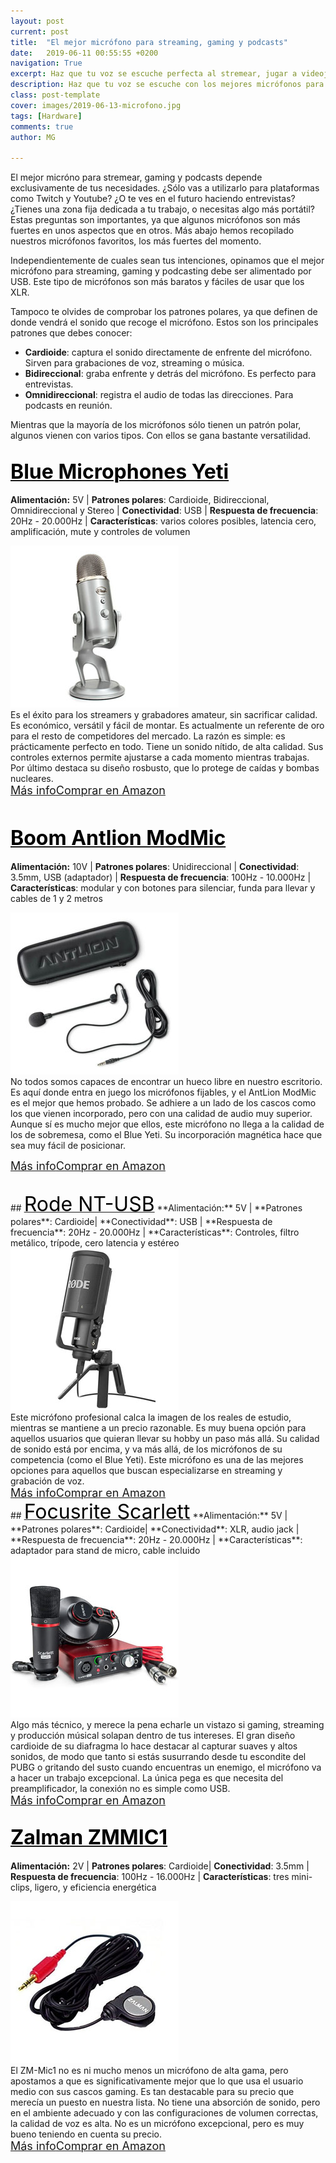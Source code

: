 ```yaml
---
layout: post
current: post
title:  "El mejor micrófono para streaming, gaming y podcasts"
date:   2019-06-11 00:55:55 +0200
navigation: True
excerpt: Haz que tu voz se escuche perfecta al stremear, jugar a videojuegos o para grabar podcasts. 
description: Haz que tu voz se escuche con los mejores micrófonos para stremear, jugar a videojuegos o para grabar podcasts. Presentamos el TOP de los mejores.
class: post-template
cover: images/2019-06-13-microfono.jpg
tags: [Hardware]
comments: true
author: MG

---
```


<!--more-->
<!-- more -->
<!-- ### INTRODUCCIÓN ### -->
El mejor micróno para stremear, gaming y podcasts depende exclusivamente de tus necesidades. ¿Sólo vas a utilizarlo para plataformas como Twitch y Youtube? ¿O te ves en el futuro haciendo entrevistas? ¿Tienes una zona fija dedicada a tu trabajo, o necesitas algo más portátil? Estas preguntas son importantes, ya que algunos micrófonos son más fuertes en unos aspectos que en otros. Más abajo hemos recopilado nuestros micrófonos favoritos, los más fuertes del momento.

Independientemente de cuales sean tus intenciones, opinamos que el mejor micrófono para streaming, gaming y podcasting debe ser alimentado por USB. Este tipo de micrófonos son más baratos y fáciles de usar que los XLR.

Tampoco te olvides de comprobar los patrones polares, ya que definen de donde vendrá el sonido que recoge el micrófono. Estos son los principales patrones que debes conocer:

* **Cardioide**: captura el sonido directamente de enfrente del micrófono. Sirven para grabaciones de voz, streaming o música.
* **Bidireccional**: graba enfrente y detrás del micrófono. Es perfecto para entrevistas.
* **Omnidireccional**: registra el audio de todas las direcciones. Para podcasts en reunión.

Mientras que la mayoría de los micrófonos sólo tienen un patrón polar, algunos vienen con varios tipos. Con ellos se gana bastante versatilidad.

<!--- 1. BEST -->
## <a target="_blank" href="https://amzn.to/2KND5XD"><font size="6" color="black">Blue Microphones Yeti</font></a>
**Alimentación:** 5V | **Patrones polares**: Cardioide, Bidireccional, Omnidireccional y Stereo | **Conectividad**: USB | **Respuesta de frecuencia**: 20Hz - 20.000Hz | **Características**: varios colores posibles, latencia cero, amplificación, mute y controles de volumen

<div id="container">
    <div id="floated"><a target="_blank" href="https://amzn.to/2KND5XD"><img class="wrap" style="margin:0px 0px" src="/images/fotos/2019-06-13-yeti.jpg"></a> 
</div>
    Es el éxito para los streamers y grabadores amateur, sin sacrificar calidad. Es económico, versátil y fácil de montar. Es actualmente un referente de oro para el resto de competidores del mercado. La razón es simple: es prácticamente perfecto en todo. Tiene un sonido nítido, de alta calidad. Sus controles externos permite ajustarse a cada momento mientras trabajas. Por último destaca su diseño rosbusto, que lo protege de caídas y bombas nucleares.<br>
<a href="https://amzn.to/2KND5XD" target="_blank" class="btn-infor"><font size="4">Más info</font></a><a href="https://amzn.to/2KND5XD" target="_blank" class="btn-ama"><font size="4">Comprar en Amazon</font></a></div> 

<br />

<!--- 2. INTERVIEWS -->
## <a target="_blank" href="https://amzn.to/2F9m5Yf"><font size="6" color="black">Boom Antlion ModMic</font></a>
**Alimentación:** 10V | **Patrones polares**: Unidireccional | **Conectividad**: 3.5mm, USB (adaptador) | **Respuesta de frecuencia**: 100Hz - 10.000Hz | **Características**: modular y con botones para silenciar, funda para llevar y cables de 1 y 2 metros


<div id="container">
    <div id="floated"><a target="_blank" href="https://amzn.to/2F9m5Yf"><img class="wrap" style="margin:0px 0px" src="/images/fotos/2019-06-13-antlion.jpg"></a> 
</div>
No todos somos capaces de encontrar un hueco libre en nuestro escritorio. Es aquí donde entra en juego los micrófonos fijables, y el AntLion ModMic es el mejor que hemos probado. Se adhiere a un lado de los cascos como los que vienen incorporado, pero con una calidad de audio muy superior. Aunque sí es mucho mejor que ellos, este micrófono no llega a la calidad de los de sobremesa, como el Blue Yeti. Su incorporación magnética hace que sea muy fácil de posicionar. 

<a href="https://amzn.to/2F9m5Yf" target="_blank" class="btn-infor"><font size="4">Más info</font></a><a href="https://amzn.to/2F9m5Yf" target="_blank" class="btn-ama"><font size="4">Comprar en Amazon</font></a></div> 

<br />
<!--- 3. Un paso más alla -->
## <a target="_blank" href="https://amzn.to/2WDay9y"><font size="6" color="black">Rode NT-USB</font></a>
**Alimentación:** 5V | **Patrones polares**: Cardioide| **Conectividad**: USB | **Respuesta de frecuencia**: 20Hz - 20.000Hz | **Características**: Controles, filtro metálico, trípode, cero latencia y estéreo

<div id="container">
    <div id="floated"><a target="_blank" href="https://amzn.to/2WDay9y"><img class="wrap" style="margin:0px 0px" src="/images/fotos/2019-06-13-rodent.jpg"></a> 
</div>
Este micrófono profesional calca la imagen de los reales de estudio, mientras se mantiene a un precio razonable. Es muy buena opción para aquellos usuarios que quieran llevar su hobby un paso más allá. Su calidad de sonido está por encima, y va más allá, de los micrófonos de su competencia (como el Blue Yeti). Este micrófono es una de las mejores opciones para aquellos que buscan especializarse en streaming y grabación de voz. <br></div> 
<a href="https://amzn.to/2WDay9y" target="_blank" class="btn-infor"><font size="4">Más info</font></a><a href="https://amzn.to/2WDay9y" target="_blank" class="btn-ama"><font size="4">Comprar en Amazon</font></a>

<br />
<!--- 4 Estudio -->
## <a target="_blank" href="https://amzn.to/2KMHOZO"><font size="6" color="black">Focusrite Scarlett</font></a>
**Alimentación:** 5V | **Patrones polares**: Cardioide| **Conectividad**: XLR, audio jack | **Respuesta de frecuencia**: 20Hz - 20.000Hz | **Características**: adaptador para stand de micro, cable incluido

<div id="container">
    <div id="floated"><a target="_blank" href="https://amzn.to/2KMHOZO"><img class="wrap" style="margin:0px 0px" src="/images/fotos/2019-06-13-scarlett.jpg"></a> 
</div>
Algo más técnico, y merece la pena echarle un vistazo si gaming, streaming y producción músical solapan dentro de tus intereses. El gran diseño cardioide de su diafragma lo hace destacar al capturar suaves y altos sonidos, de modo que tanto si estás susurrando desde tu escondite del PUBG o gritando del susto cuando encuentras un enemigo, el micrófono va a hacer un trabajo excepcional. La única pega es que necesita del preamplificador, la conexión no es simple como USB.
</div> 
 <a href="https://amzn.to/2KMHOZO" target="_blank" class="btn-infor"><font size="4">Más info</font></a><a href="https://amzn.to/2KMHOZO" target="_blank" class="btn-ama"><font size="4">Comprar en Amazon</font></a>

<br />

<!--- 5zalman  -->
## <a target="_blank" href="https://amzn.to/2MMwbos"><font size="6" color="black">Zalman ZMMIC1 </font></a>
**Alimentación:** 2V | **Patrones polares**: Cardioide| **Conectividad**: 3.5mm | **Respuesta de frecuencia**: 100Hz - 16.000Hz | **Características**: tres mini-clips, ligero, y eficiencia energética

<div id="container">
    <div id="floated"><a target="_blank" href="https://amzn.to/2MMwbos"><img class="wrap" style="margin:0px 0px" src="/images/fotos/2019-06-13-zalman.jpg"></a> 
</div>
El ZM-Mic1 no es ni mucho menos un micrófono de alta gama, pero apostamos a que es significativamente mejor que lo que usa el usuario medio con sus cascos gaming. Es tan destacable para su precio que merecía un puesto en nuestra lista. No tiene una absorción de sonido, pero en el ambiente adecuado y con las configuraciones de volumen correctas, la calidad de voz es alta. No es un micrófono excepcional, pero es muy bueno teniendo en cuenta su precio.</div> 
 <a href="https://amzn.to/2MMwbos" target="_blank" class="btn-infor"><font size="4">Más info</font></a><a href="https://amzn.to/2MMwbos" target="_blank" class="btn-ama"><font size="4">Comprar en Amazon</font></a>

<br />